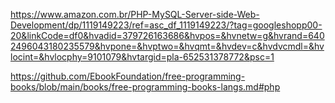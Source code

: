 https://www.amazon.com.br/PHP-MySQL-Server-side-Web-Development/dp/1119149223/ref=asc_df_1119149223/?tag=googleshopp00-20&linkCode=df0&hvadid=379726163686&hvpos=&hvnetw=g&hvrand=6402496043180235579&hvpone=&hvptwo=&hvqmt=&hvdev=c&hvdvcmdl=&hvlocint=&hvlocphy=9101079&hvtargid=pla-652531378772&psc=1

https://github.com/EbookFoundation/free-programming-books/blob/main/books/free-programming-books-langs.md#php
